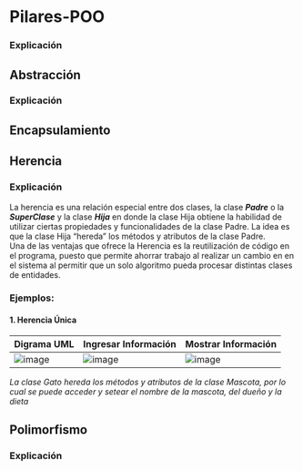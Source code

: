# Pilares-POO
### Explicación
## Abstracción
### Explicación
## Encapsulamiento
## Herencia
### Explicación
 La herencia es una relación especial entre dos clases, la clase ***Padre*** o la ***SuperClase*** y la clase ***Hija*** en donde la clase Hija obtiene la habilidad de utilizar ciertas propiedades y funcionalidades de la clase Padre. La idea es que la clase Hija “hereda” los métodos y atributos de la clase Padre.  
Una de las ventajas que ofrece la Herencia es la reutilización de código en el programa, puesto que permite ahorrar trabajo al realizar un cambio en en el sistema al permitir que un solo algoritmo pueda procesar distintas clases de entidades.
### Ejemplos: 
#### 1. Herencia Única
|Digrama UML|Ingresar Información|Mostrar Información|
|-----|--------|--------|
|![image](https://github.com/brittanypallasco2003/Pilares-POO/assets/117743650/ea2b7d8e-1ee1-4263-9b8f-d2f6e1a6c805 "Diagrama UML")|![image](https://github.com/brittanypallasco2003/Pilares-POO/assets/117743650/cdfe5547-e145-431c-acf1-a5937ef19635)|![image](https://github.com/brittanypallasco2003/Pilares-POO/assets/117743650/44e7f0a6-c69b-499a-863e-33da2148c268)| 

*La clase Gato hereda los métodos y atributos de la clase Mascota, por lo cual se puede acceder y setear el nombre de la mascota, del dueño y la dieta*  
## Polimorfismo
### Explicación
